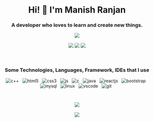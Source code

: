 <h1 align="center">Hi! 👋 I'm Manish Ranjan</h1>

<h3 align="center">A developer who loves to learn and create new things.

<p align="center">
	<a href="https://git.io/typing-svg">
		<img src="https://readme-typing-svg.herokuapp.com/?font=Hack&color=%23A020F0F1&https://readme-typing-svg.herokuapp.com?font=Hack&color=%23A020F0F1&size=25&center=true&vCenter=true&lines=Software+Developer;Competitive+Programmersize=25&center=true&vCenter=true&lines=Software+Developer;Competitive+Programmer;" />
	</a>
</p>

<p align="center">
   <a href="https://www.linkedin.com/in/manishranjan2606/"> 
      <img src="https://img.shields.io/badge/-Linkedin-0A66C2?style=for-the-badge&logo=LinkedIn&logoColor=white"></a>
   <a href="mailto:manishranjan.sde@gmail.com"> 
      <img src="https://img.shields.io/badge/-Mail-EA4335?&style=for-the-badge&logo=Gmail&logoColor=white"></a> 
   <a href="https://www.facebook.com/profile.php?id=100027307784074">
		<img src="https://img.shields.io/badge/-Facebook-1877F2?style=for-the-badge&logo=Facebook&logoColor=white" />
	</a>
</p>

<br />

<h3 align="center">Some Technologies, Languages, Framework, IDEs that I use</h3>
	
<p align="center">
   <img src="https://img.shields.io/badge/C++-00599C?style=for-the-badge&logo=cplusplus&logoColor=white" alt="c++" />&nbsp;&nbsp;
	<img src="https://img.shields.io/badge/HTML5-E34F26?style=for-the-badge&logo=html5&logoColor=white" alt="html5" />&nbsp;&nbsp;
	<img src="https://img.shields.io/badge/CSS3-1572B6?style=for-the-badge&logo=css3&logoColor=white" alt="css3" />&nbsp;&nbsp;
	<img src="https://img.shields.io/badge/JavaScript-F7DF1E?style=for-the-badge&logo=javascript&logoColor=black" alt="js" />&nbsp;&nbsp;
	<img src="https://img.shields.io/badge/C-A8B9CC?style=for-the-badge&logo=c&logoColor=white" alt="c" />&nbsp;&nbsp;
	<img src="https://img.shields.io/badge/-JAVA-blue?style=for-the-badge&logo=java&logoColor=white" alt="java" />&nbsp;&nbsp;
	<img src="https://img.shields.io/badge/react_js%20-%2320232a.svg?&style=for-the-badge&logo=react&logoColor=%2361DAFB" alt="reactjs" />&nbsp;&nbsp;
	<img src="https://img.shields.io/badge/bootstrap-7952B3?style=for-the-badge&logo=bootstrap&logoColor=white" alt="bootstrap" />&nbsp;&nbsp;
	<img src="https://img.shields.io/badge/MySQL-00000F?style=for-the-badge&logo=mysql&logoColor=white" alt="mysql" />&nbsp;&nbsp;
	<img src="https://img.shields.io/badge/Linux-FCC624?style=for-the-badge&logo=linux&logoColor=black" alt="linux" />&nbsp;&nbsp;
	<img src="https://img.shields.io/badge/Vscode-5C2D91?style=for-the-badge&logo=visual-studio&logoColor=white" alt="vscode" />&nbsp;&nbsp;
	<img src="https://img.shields.io/badge/git-F05032?style=for-the-badge&logo=git&logoColor=white" alt="git" />&nbsp;&nbsp;
</p>
<br />

<p align="center">
	<img src="https://github-readme-stats.vercel.app/api/top-langs/?username=mandivson&layout=compact&theme=dracula&hide_border=true" />
	<br />
	<br />
	<img src="https://github-readme-stats.vercel.app/api?username=mandivson&theme=dracula&hide_border=true" />
</p>	
	
